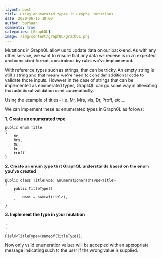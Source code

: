 ```yaml
---
layout: post
title: Using enumerated types in GraphQL mutations 
date: 2020-06-15 10:00
author: burhaan
comments: true
categories: [GraphQL]
image: /img/content/graphQL/graphQL.png
---
```


Mutations in GraphQL allow us to update data on our back-end. As with any other service, we want to ensure that any data we receive is in an expected and consistent format, constrained by rules we've implemented.

With reference types such as strings, that can be tricky. An empty string is still a string and that means we're need to consider additional code to validate those inputs. However in the case of strings that can be implemented as enumerated types, GraphQL can go some way in alleviating that additional validation semi-automatically.

Using the example of titles - i.e. Mr, Mrs, Ms, Dr, Proff, etc.... 

We can implement these as enumerated types in GraphQL as follows:

**1. Create an enumerated type**
```
public enum Title
{
    Mr,
    Mrs,
    Ms,
    Dr,
    Proff
} 
```

**2. Create an enum type that GraphQL understands based on the enum you've created**
```
public class TitleType: EnumerationGraphType<Title>
{
    public TitleType()
    {
        Name = nameof(Title);
    }
}
```

**3. Implement the type in your mutation**
```
.
.
.
Field<TitleType>(nameof(TitleType));
```

Now only valid enumeration values will be accepted with an appropriate message indicating such to the user if the wrong value is supplied.

